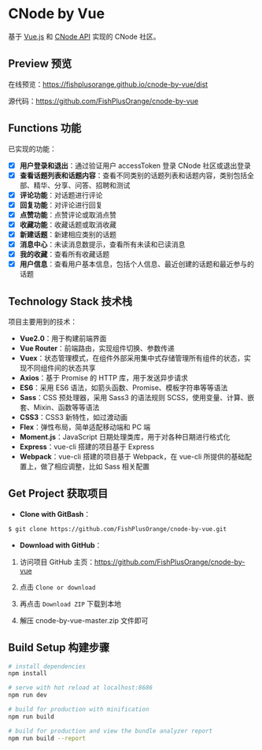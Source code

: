# CNode by Vue

基于 [Vue.js](https://cn.vuejs.org/) 和 [CNode API](http://cnodejs.org/api) 实现的 CNode 社区。

## Preview 预览

在线预览：https://fishplusorange.github.io/cnode-by-vue/dist

源代码：https://github.com/FishPlusOrange/cnode-by-vue

## Functions 功能

已实现的功能：

- [x] **用户登录和退出**：通过验证用户 accessToken  登录 CNode 社区或退出登录
- [x] **查看话题列表和话题内容**：查看不同类别的话题列表和话题内容，类别包括全部、精华、分享、问答、招聘和测试
- [x] **评论功能**：对话题进行评论
- [x] **回复功能**：对评论进行回复
- [x] **点赞功能**：点赞评论或取消点赞
- [x] **收藏功能**：收藏话题或取消收藏
- [x] **新建话题**：新建相应类别的话题
- [x] **消息中心**：未读消息数提示，查看所有未读和已读消息
- [x] **我的收藏**：查看所有收藏话题
- [x] **用户信息**：查看用户基本信息，包括个人信息、最近创建的话题和最近参与的话题

## Technology Stack 技术栈

项目主要用到的技术：

- **Vue2.0**：用于构建前端界面
- **Vue Router**：前端路由，实现组件切换、参数传递
- **Vuex**：状态管理模式，在组件外部采用集中式存储管理所有组件的状态，实现不同组件间的状态共享
- **Axios**：基于 Promise 的 HTTP 库，用于发送异步请求
- **ES6**：采用 ES6 语法，如箭头函数、Promise、模板字符串等等语法
- **Sass**：CSS 预处理器，采用 Sass3 的语法规则 SCSS，使用变量、计算、嵌套、Mixin、函数等等语法
- **CSS3**：CSS3 新特性，如过渡动画
- **Flex**：弹性布局，简单适配移动端和 PC 端
- **Moment.js**：JavaScript 日期处理类库，用于对各种日期进行格式化
- **Express**：vue-cli 搭建的项目基于 Express
- **Webpack**：vue-cli 搭建的项目基于 Webpack，在 vue-cli 所提供的基础配置上，做了相应调整，比如 Sass 相关配置

## Get Project 获取项目

- **Clone with GitBash**：

```bash
$ git clone https://github.com/FishPlusOrange/cnode-by-vue.git
```

- **Download with GitHub**：

1. 访问项目 GitHub 主页：https://github.com/FishPlusOrange/cnode-by-vue

2. 点击 `Clone or download`

3. 再点击 `Download ZIP` 下载到本地

4. 解压 cnode-by-vue-master.zip 文件即可

## Build Setup 构建步骤

```bash
# install dependencies
npm install

# serve with hot reload at localhost:8686
npm run dev

# build for production with minification
npm run build

# build for production and view the bundle analyzer report
npm run build --report
```
